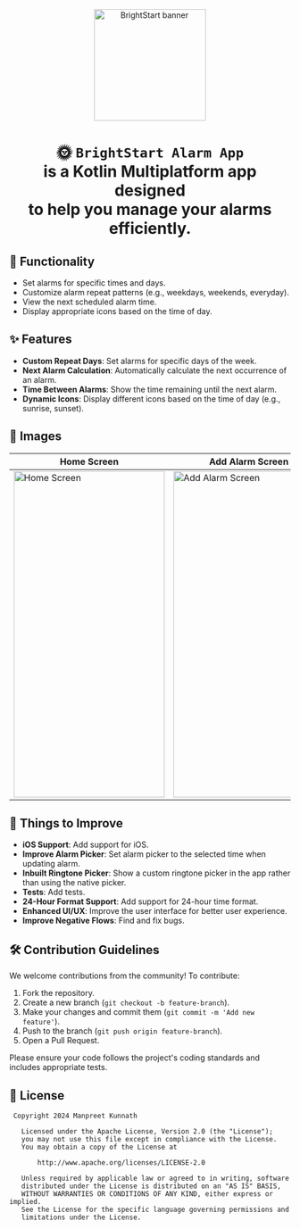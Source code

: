 <div align="center">

  <a href="https://github.com/anuraghazra/github-readme-stats">
    <picture>
      <img alt="BrightStart banner" src="https://github.com/user-attachments/assets/7faccdc6-df51-4529-ac3d-a4a3c20e4be8" height="200">
    </picture>
  </a>
  <h1>🌞 <code>BrightStart Alarm App</code><br /> is a Kotlin Multiplatform app designed<br /> to help you manage your alarms efficiently.</h1>

</div>

## 📱 Functionality

- Set alarms for specific times and days.
- Customize alarm repeat patterns (e.g., weekdays, weekends, everyday).
- View the next scheduled alarm time.
- Display appropriate icons based on the time of day.

## ✨ Features

- **Custom Repeat Days**: Set alarms for specific days of the week.
- **Next Alarm Calculation**: Automatically calculate the next occurrence of an alarm.
- **Time Between Alarms**: Show the time remaining until the next alarm.
- **Dynamic Icons**: Display different icons based on the time of day (e.g., sunrise, sunset).

## 📸 Images

| Home Screen | Add Alarm Screen | 
| -- | -- |
| <img src="https://github.com/user-attachments/assets/bc671859-23a6-4ab0-920d-9170f61c100a" alt="Home Screen" width="270" height="585" />|<img src="https://github.com/user-attachments/assets/1b4ab3a7-9b87-49e6-a464-5b5f7eaeb8a2" alt="Add Alarm Screen" width="270" height="585" />|

## 🚀 Things to Improve

- **iOS Support**: Add support for iOS.
- **Improve Alarm Picker**: Set alarm picker to the selected time when updating alarm.
- **Inbuilt Ringtone Picker**: Show a custom ringtone picker in the app rather than using the native picker.
- **Tests**: Add tests.
- **24-Hour Format Support**: Add support for 24-hour time format.
- **Enhanced UI/UX**: Improve the user interface for better user experience.
- **Improve Negative Flows**: Find and fix bugs.

## 🛠️ Contribution Guidelines

We welcome contributions from the community! To contribute:

1. Fork the repository.
2. Create a new branch (`git checkout -b feature-branch`).
3. Make your changes and commit them (`git commit -m 'Add new feature'`).
4. Push to the branch (`git push origin feature-branch`).
5. Open a Pull Request.

Please ensure your code follows the project's coding standards and includes appropriate tests.

## 📄 License

```text
 Copyright 2024 Manpreet Kunnath

   Licensed under the Apache License, Version 2.0 (the "License");
   you may not use this file except in compliance with the License.
   You may obtain a copy of the License at

       http://www.apache.org/licenses/LICENSE-2.0

   Unless required by applicable law or agreed to in writing, software
   distributed under the License is distributed on an "AS IS" BASIS,
   WITHOUT WARRANTIES OR CONDITIONS OF ANY KIND, either express or implied.
   See the License for the specific language governing permissions and
   limitations under the License.
